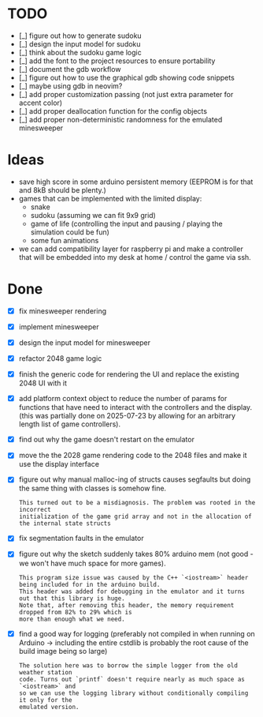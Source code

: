# TODO

- [_] figure out how to generate sudoku
- [_] design the input model for sudoku
- [_] think about the sudoku game logic
- [_] add the font to the project resources to ensure portability
- [_] document the gdb workflow
- [_] figure out how to use the graphical gdb showing code snippets
- [_] maybe using gdb in neovim?
- [_] add proper customization passing (not just extra parameter for accent color)
- [_] add proper deallocation function for the config objects
- [_] add proper non-deterministic randomness for the emulated minesweeper


# Ideas
- save high score in some arduino persistent memory (EEPROM is for that and 8kB
  should be plenty.)
- games that can be implemented with the limited display:
  - snake
  - sudoku (assuming we can fit 9x9 grid)
  - game of life (controlling the input and pausing / playing the simulation could be fun)
  - some fun animations
- we can add compatibility layer for raspberry pi and make a controller that will be embedded
  into my desk at home / control the game via ssh.


# Done
- [x] fix minesweeper rendering
- [x] implement minesweeper
- [x] design the input model for minesweeper
- [x] refactor 2048 game logic
- [x] finish the generic code for rendering the UI and replace the existing 2048 UI with it
- [x] add platform context object to reduce the number of params for functions
      that have need to interact with the controllers and the display.
      (this was partially done on 2025-07-23 by allowing for an arbitrary length
      list of game controllers).
- [x] find out why the game doesn't restart on the emulator
- [x] move the the 2028 game rendering code to the 2048 files and make it use the
      display interface

- [x] figure out why manual malloc-ing of structs causes segfaults but doing the
      same thing with classes is somehow fine.

      This turned out to be a misdiagnosis. The problem was rooted in the incorrect
      initialization of the game grid array and not in the allocation of the internal state structs

- [x] fix segmentation faults in the emulator

- [x] figure out why the sketch suddenly takes 80% arduino mem (not good - we won't have much space for more games).

      This program size issue was caused by the C++ `<iostream>` header being included for in the arduino build.
      This header was added for debugging in the emulator and it turns out that this library is huge.
      Note that, after removing this header, the memory requirement dropped from 82% to 29% which is
      more than enough what we need.

- [x] find a good way for logging (preferably not compiled in when running on
      Arduino -> including the entire cstdlib is probably the root cause of the
      build image being so large)

      The solution here was to borrow the simple logger from the old weather station
      code. Turns out `printf` doesn't require nearly as much space as `<iostream>` and
      so we can use the logging library without conditionally compiling it only for the
      emulated version.
